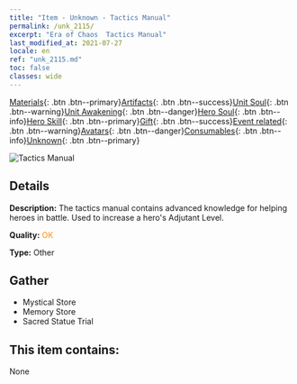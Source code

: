 ```yaml
---
title: "Item - Unknown - Tactics Manual"
permalink: /unk_2115/
excerpt: "Era of Chaos  Tactics Manual"
last_modified_at: 2021-07-27
locale: en
ref: "unk_2115.md"
toc: false
classes: wide
---
```

 [Materials](/Items/){: .btn .btn--primary}[Artifacts](/Items/Artifacts/){: .btn .btn--success}[Unit Soul](/Items/UnitSoul/){: .btn .btn--warning}[Unit Awakening](/Items/UnitAwakening/){: .btn .btn--danger}[Hero Soul](/Items/HeroSoul/){: .btn .btn--info}[Hero Skill](/Items/HeroSkill/){: .btn .btn--primary}[Gift](/Items/Gift/){: .btn .btn--success}[Event related](/Items/Events/){: .btn .btn--warning}[Avatars](/Items/Avatars/){: .btn .btn--danger}[Consumables](/Items/Consumables/){: .btn .btn--info}[Unknown](/Items/Unknown/){: .btn .btn--primary}

 ![Tactics Manual](/images/t/i_994013.png)

## Details
 **Description:** The tactics manual contains advanced knowledge for helping heroes in battle. Used to increase a hero's Adjutant Level.

 **Quality:** <span style="color: #FF8C00">OK</span>

 **Type:** Other

## Gather

*    Mystical Store 
*    Memory Store 
*    Sacred Statue Trial 

## This item contains:

  None

